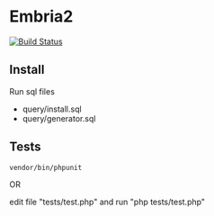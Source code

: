 Embria2
=======
[![Build Status](https://travis-ci.org/jumper423/embria2.svg?branch=master)](https://travis-ci.org/jumper423/embria2)

## Install

Run sql files
* query/install.sql
* query/generator.sql

## Tests
```
vendor/bin/phpunit 
```

OR 

edit file "tests/test.php" and run "php tests/test.php" 